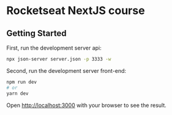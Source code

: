 # Rocketseat NextJS course

## Getting Started

First, run the development server api:

```bash
npx json-server server.json -p 3333 -w 
```

Second, run the development server front-end:

```bash
npm run dev
# or
yarn dev
```

Open [http://localhost:3000](http://localhost:3000) with your browser to see the result.
